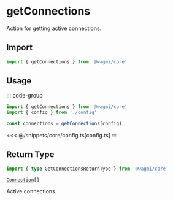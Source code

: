# getConnections

Action for getting active connections.

## Import

```ts
import { getConnections } from '@wagmi/core'
```

## Usage

::: code-group
```ts [index.ts]
import { getConnections } from '@wagmi/core'
import { config } from './config'

const connections = getConnections(config)
```
<<< @/snippets/core/config.ts[config.ts]
:::

## Return Type

```ts
import { type GetConnectionsReturnType } from '@wagmi/core'
```

[`Connection[]`](/core/createConfig#connection)

Active connections.
